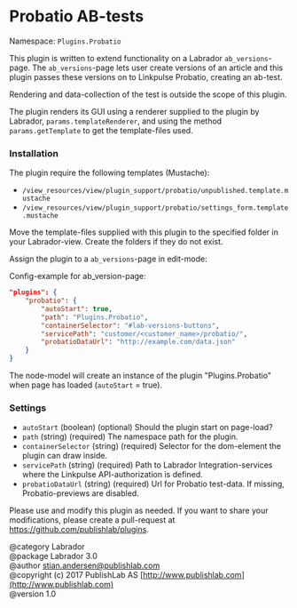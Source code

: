 # Probatio AB-tests
Namespace: `Plugins.Probatio`

This plugin is written to extend functionality on a Labrador `ab_versions`-page.
The `ab_versions`-page lets user create versions of an article and this plugin passes these versions on to Linkpulse Probatio, creating an ab-test.

Rendering and data-collection of the test is outside the scope of this plugin.

The plugin renders its GUI using a renderer supplied to the plugin by Labrador, `params.templateRenderer`, and using the method `params.getTemplate` to get the template-files used.

### Installation

The plugin require the following templates (Mustache):
- `/view_resources/view/plugin_support/probatio/unpublished.template.mustache`
- `/view_resources/view/plugin_support/probatio/settings_form.template.mustache`

Move the template-files supplied with this plugin to the specified folder in your Labrador-view. Create the folders if they do not exist.

Assign the plugin to a `ab_versions`-page in edit-mode:

Config-example for ab_version-page:
```json
"plugins": {
    "probatio": {
        "autoStart": true,
        "path": "Plugins.Probatio",
        "containerSelector": "#lab-versions-buttons",
        "servicePath": "customer/<customer_name>/probatio/",
        "probatioDataUrl": "http://example.com/data.json"
    }
}
```

The node-model will create an instance of the plugin "Plugins.Probatio" when page has loaded (`autoStart` = true).  
### Settings
- `autoStart` (boolean) (optional) Should the plugin start on page-load?
- `path` (string) (required) The namespace path for the plugin.
- `containerSelector` (string) (required) Selector for the dom-element the plugin can draw inside.   
- `servicePath` (string) (required) Path to Labrador Integration-services where the Linkpulse API-authorization is defined.   
- `probatioDataUrl` (string) (required) Url for Probatio test-data. If missing, Probatio-previews are disabled.

Please use and modify this plugin as needed. If you want to share your modifications, please create a pull-request at https://github.com/publishlab/plugins.

@category    Labrador  
@package     Labrador 3.0  
@author      stian.andersen@publishlab.com  
@copyright   (c) 2017 PublishLab AS [http://www.publishlab.com](http://www.publishlab.com)  
@version     1.0  
